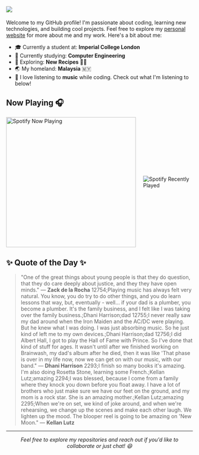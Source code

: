 <h1>
    <img src="https://readme-typing-svg.herokuapp.com/?font=Montserrat&weight=600&color=000000&size=35&center=false&vCenter=true&width=500&height=70&duration=4000&lines=Hi+there+👋;+I'm+Samuel+!;" />
</h1>

Welcome to my GitHub profile! I'm passionate about coding, learning new technologies, and building cool projects. Feel free to explore my [personal website](https://samuelkhoo.vercel.app/) for more about me and my work. Here's a bit about me:

- 🎓 Currently a student at: **Imperial College London** 
- 🌱 Currently studying: **Computer Engineering**
- 🔭 Exploring: **New Recipes** 👨‍🍳
- 🌏 My homeland: **Malaysia** 🇲🇾
- 🎵 I love listening to **music** while coding. Check out what I'm listening to below!

## Now Playing 🎧

<div style="display: flex; justify-content: center; align-items: center; gap: 20px;">
  <div>
    <a href="https://spotify-github-profile.kittinanx.com/api/view?uid=samuel-khoo&redirect=true">
      <img src="https://spotify-github-profile.kittinanx.com/api/view?uid=samuel-khoo&cover_image=true&theme=novatorem&show_offline=false&background_color=121212&interchange=false&bar_color=53b14f&bar_color_cover=true" alt="Spotify Now Playing" style="width: 350px;"/>
    </a>
  </div>
  <div>
    <img src="https://spotify-recently-played-readme.vercel.app/api?user=samuel-khoo&count=3&unique={true}&width=350" alt="Spotify Recently Played" />
  </div>
</div>

## ✨ Quote of the Day ✨

> "One of the great things about young people is that they do question, that they do care deeply about justice, and they they have open minds." — **Zack de la Rocha**
12754;Playing music has always felt very natural. You know, you do try to do other things, and you do learn lessons that way, but, eventually - well... if your dad is a plumber, you become a plumber. It's the family business, and I felt like I was taking over the family business.;Dhani Harrison;dad
12755;I never really saw my dad around when the Iron Maiden and the AC/DC were playing. But he knew what I was doing. I was just absorbing music. So he just kind of left me to my own devices.;Dhani Harrison;dad
12756;I did Albert Hall, I got to play the Hall of Fame with Prince. So I've done that kind of stuff for ages. It wasn't until after we finished working on Brainwash, my dad's album after he died, then it was like 'That phase is over in my life now, now we can get on with our music, with our band." — **Dhani Harrison**
2293;I finish so many books it's amazing. I'm also doing Rosetta Stone, learning some French.;Kellan Lutz;amazing
2294;I was blessed, because I come from a family where they knock you down before you float away. I have a lot of brothers who just make sure we have our feet on the ground, and my mom is a rock star. She is an amazing mother.;Kellan Lutz;amazing
2295;When we're on set, we kind of joke around, and when we're rehearsing, we change up the scenes and make each other laugh. We lighten up the mood. The blooper reel is going to be amazing on 'New Moon." — **Kellan Lutz**

---
<p align="center">
  <i>Feel free to explore my repositories and reach out if you'd like to collaborate or just chat! 😄</i>
</p>

